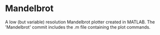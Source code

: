 # Mandelbrot
A low (but variable) resolution Mandelbrot plotter created in MATLAB.
The 'Mandelbrot' commit includes the .m file containing the plot commands.
